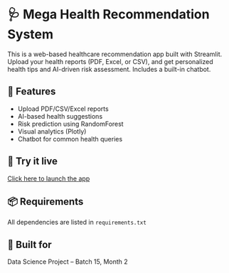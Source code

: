 # 🩺 Mega Health Recommendation System

This is a web-based healthcare recommendation app built with Streamlit. Upload your health reports (PDF, Excel, or CSV), and get personalized health tips and AI-driven risk assessment. Includes a built-in chatbot.

## 🔧 Features
- Upload PDF/CSV/Excel reports
- AI-based health suggestions
- Risk prediction using RandomForest
- Visual analytics (Plotly)
- Chatbot for common health queries

## 🚀 Try it live
[Click here to launch the app](https://your-app-name.streamlit.app)

## 📦 Requirements
All dependencies are listed in `requirements.txt`

## 🧠 Built for
Data Science Project – Batch 15, Month 2
